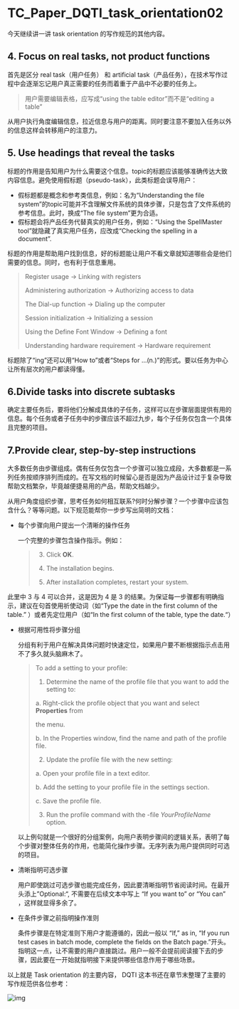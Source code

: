 # TC_Paper_DQTI_task_orientation02

今天继续讲一讲 task orientation 的写作规范的其他内容。

 ## 4. Focus on real tasks, not product functions 

首先是区分 real task（用户任务） 和 artificial task（产品任务），在技术写作过程中会逐渐忘记用户真正需要的任务而着重于产品中不必要的任务上。

> 用户需要编辑表格，应写成“using the table editor”而不是“editing a table”

从用户执行角度编辑信息，拉近信息与用户的距离。同时要注意不要加入任务以外的信息这样会转移用户的注意力。

## 5. Use headings that reveal the tasks 

标题的作用是告知用户为什么需要这个信息。topic的标题应该能够准确传达大致内容信息。避免使用假标题（pseudo-task），此类标题会误导用户：

- 假标题都是概念和参考类信息，例如：名为“Understanding the file system”的topic可能并不含理解文件系统的具体步骤，只是包含了文件系统的参考信息。此时，换成“The file system”更为合适。
- 假标题会将产品任务代替真实的用户任务，例如：“Using the SpellMaster tool”就隐藏了真实用户任务，应改成“Checking the spelling in a document”.

标题的作用是帮助用户找到信息，好的标题能让用户不看文章就知道哪些会是他们需要的信息。同时，也有利于信息重用。

> Register usage →  Linking with registers
>
> Administering authorization → Authorizing access to data
>
> The Dial-up function → Dialing up the computer
>
> Session initialization → Initializing a session
>
> Using the Define Font Window → Defining a font
>
> Understanding hardware requirement → Hardware requirement

标题除了“ing”还可以用“How to”或者“Steps for ...(n.)”的形式。要以任务为中心让所有层次的用户都读得懂。

## 6.Divide tasks into discrete subtasks

确定主要任务后，要将他们分解成具体的子任务，这样可以在步骤层面提供有用的信息。每个任务或者子任务中的步骤应该不超过九步，每个子任务仅包含一个具体且完整的项目。

## 7.Provide clear, step-by-step instructions

大多数任务由步骤组成。偶有任务仅包含一个步骤可以独立成段，大多数都是一系列任务按顺序排列而成的。在写文档的时候留心是否是因为产品设计过于复杂导致帮助文档繁杂，毕竟越便捷易用的产品，帮助文档越少。

从用户角度组织步骤，思考任务如何相互联系?何时分解步骤？一个步骤中应该包含什么？等等问题。以下规范能帮你一步步写出简明的文档：

- 每个步骤向用户提出一个清晰的操作任务

  一个完整的步骤包含操作指示。例如：

  > 3. Click **OK**. 
  >
  > 4. The installation begins.
  >
  > 5. After installation completes, restart your system.

此里中 3 与 4 可以合并，这是因为 4 是 3 的结果。为保证每一步骤都有明确指示，建议在句首使用祈使动词（如“Type the date in the first column of the table.” ）或者先定位用户（如“In the first column of the table, type the date.“）

- 根据可用性将步骤分组

  分组有利于用户在解决具体问题时快速定位，如果用户要不断根据指示点击用不了多久就头脑麻木了。

  > To add a setting to your profile:
  >
  > 1. Determine the name of the profile file that you want to add the setting to:
  >
  > a. Right-click the profile object that you want and select **Properties** from
  >
  > the menu.
  >
  > b. In the Properties window, find the name and path of the profile file.
  >
  > 2. Update the profile file with the new setting:
  >
  > a. Open your profile file in a text editor.
  >
  > b. Add the setting to your profile file in the settings section.
  >
  > c. Save the profile file.
  >
  > 3. Run the profile command with the -file *YourProfileName* option.

  以上例句就是一个很好的分组案例，向用户表明步骤间的逻辑关系，表明了每个步骤对整体任务的作用，也能简化操作步骤。无序列表为用户提供同时可选的项目。

- 清晰指明可选步骤

  用户即使跳过可选步骤也能完成任务，因此要清晰指明节省阅读时间。在最开头添上”Optional:“, 不需要在后续文本中写上 “If you want to” or “You can” ，这样就显得多余了。

- 在条件步骤之前指明操作准则

  条件步骤是在特定准则下用户才能遵循的，因此一般以 “If,” as in, “If you run test cases in batch mode, complete the fields on the Batch page.”开头。指明这一点，让不需要的用户直接跳过。用户一般不会提前阅读接下去的步骤，因此要在一开始就指明接下来提供哪些信息作用于哪些场景。

  

以上就是 Task orientation 的主要内容， DQTI 这本书还在章节末整理了主要的写作规范供各位参考：

![img](https://github.com/ireneontheway/Technical_Communication/blob/master/Picture/DQTI_Task_Orientation.png)



































































































































































































